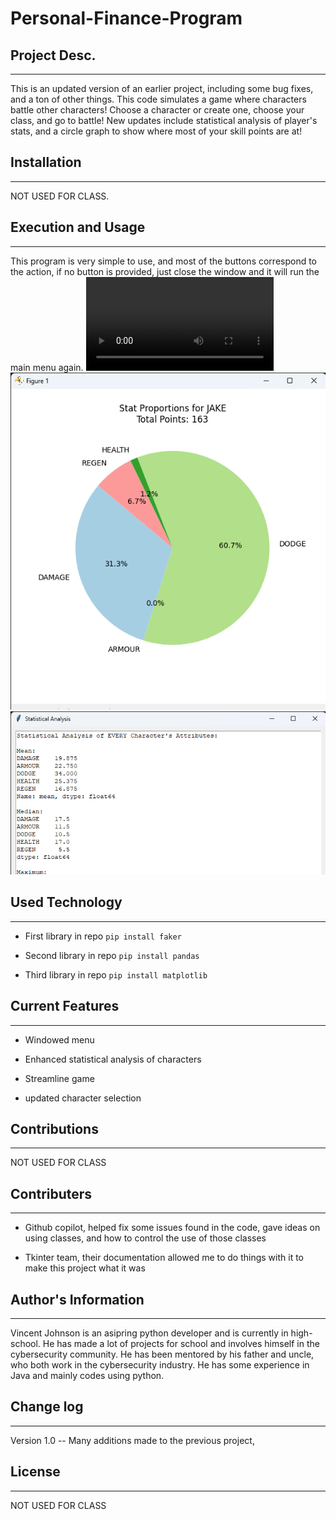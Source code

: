 # Personal-Finance-Program

## Project Desc.
---

This is an updated version of an earlier project, including some bug fixes, and a ton of other things. This code simulates a game where characters battle other characters! Choose a character or create one, choose your class, and go to battle! New updates include statistical analysis of player's stats, and a circle graph to show where most of your skill points are at!


## Installation
---

NOT USED FOR CLASS.  


## Execution and Usage
---

This program is very simple to use, and most of the buttons correspond to the action, if no button is provided, just close the window and it will run the main menu again. 
![image](menu_video.mp4)
![image](circle.png)
![image](stats.png)


## Used Technology
---

+ First library in repo
`pip install faker`  

+ Second library in repo
`pip install pandas`  

+ Third library in repo
`pip install matplotlib`  


## Current Features
---

+ Windowed menu

+ Enhanced statistical analysis of characters

+ Streamline game

+ updated character selection  


## Contributions
---
NOT USED FOR CLASS


## Contributers
---

+ Github copilot, helped fix some issues found in the code, gave ideas on using classes, and how to control the use of those classes

+ Tkinter team, their documentation allowed me to do things with it to make this project what it was


## Author's Information
---
Vincent Johnson is an asipring python developer and is currently in high-school. He has made a lot of projects for school and involves himself in the cybersecurity community. He has been mentored by his father and uncle, who both work in the cybersecurity industry. He has some experience in Java and mainly codes using python.


## Change log
---
Version 1.0 -- Many additions made to the previous project, 


## License
---
NOT USED FOR CLASS
